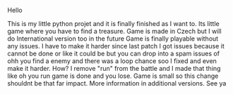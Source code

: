 Hello 

This is my little python projet and it is finally finished as I want to. 
Its little game where you have to find a treasure. 
Game is made in Czech but I will do International version too in the future Game is finally playable without any issues. 
I have to make it harder since last patch I got issues because it cannot be done or like it could be but you can drop into a spam issues of ohh you find a enemy and there was a loop chance soo I fixed and even make it harder. How? I remove "run" from the battle and I made that thing like oh you run game is done and you lose. 
Game is small so this change shouldnt be that far impact. More information in additional versions. See ya

